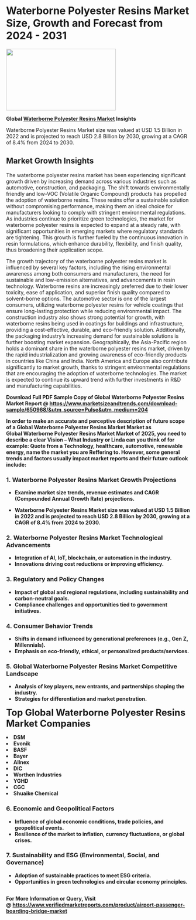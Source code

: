 <H1>Waterborne Polyester Resins Market Size, Growth and Forecast from 2024 - 2031</H1><img class="aligncenter size-medium wp-image-584254" src="https://thirdeyenews.in/wp-content/uploads/2024/09/Global-Market-Research-300x168.jpeg" alt="" width="300" height="168" /><p><strong>Global&nbsp;<a href="https://www.marketsizeandtrends.com/download-sample/650968/&amp;utm_source=Pulse&amp;utm_medium=204">Waterborne Polyester Resins Market</a> Insights</strong></p><p>Waterborne Polyester Resins Market size was valued at USD 1.5 Billion in 2022 and is projected to reach USD 2.8 Billion by 2030, growing at a CAGR of 8.4% from 2024 to 2030.</p><p><h2>Market Growth Insights</h2> <p>The waterborne polyester resins market has been experiencing significant growth driven by increasing demand across various industries such as automotive, construction, and packaging. The shift towards environmentally friendly and low-VOC (Volatile Organic Compound) products has propelled the adoption of waterborne resins. These resins offer a sustainable solution without compromising performance, making them an ideal choice for manufacturers looking to comply with stringent environmental regulations. As industries continue to prioritize green technologies, the market for waterborne polyester resins is expected to expand at a steady rate, with significant opportunities in emerging markets where regulatory standards are tightening. This growth is further fueled by the continuous innovation in resin formulations, which enhance durability, flexibility, and finish quality, thus broadening their application scope.</p> <p><strong></strong></p> <p>The growth trajectory of the waterborne polyester resins market is influenced by several key factors, including the rising environmental awareness among both consumers and manufacturers, the need for sustainable and low-emission alternatives, and advancements in resin technology. Waterborne resins are increasingly preferred due to their lower toxicity, ease of application, and superior finish quality compared to solvent-borne options. The automotive sector is one of the largest consumers, utilizing waterborne polyester resins for vehicle coatings that ensure long-lasting protection while reducing environmental impact. The construction industry also shows strong potential for growth, with waterborne resins being used in coatings for buildings and infrastructure, providing a cost-effective, durable, and eco-friendly solution. Additionally, the packaging industry’s increasing demand for sustainable solutions is further boosting market expansion. Geographically, the Asia-Pacific region holds a dominant share in the waterborne polyester resins market, driven by the rapid industrialization and growing awareness of eco-friendly products in countries like China and India. North America and Europe also contribute significantly to market growth, thanks to stringent environmental regulations that are encouraging the adoption of waterborne technologies. The market is expected to continue its upward trend with further investments in R&D and manufacturing capabilities. <p><strong></p><p><span class=""><strong>Download Full PDF Sample Copy of Global Waterborne Polyester Resins Market Report</strong> @ <a href="https://www.marketsizeandtrends.com/download-sample/650968/&amp;utm_source=Pulse&amp;utm_medium=204" target="_blank">https://www.marketsizeandtrends.com/download-sample/650968/&amp;utm_source=Pulse&amp;utm_medium=204</a></span></p><p>In order to make an accurate and perceptive description of future scope of a Global&nbsp;Waterborne Polyester Resins Market Market as Global&nbsp;Waterborne Polyester Resins Market Market of 2025, you need to describe a clear Vision &ndash; What Industry or Linda can you think of for example: Quote from a Technology, healthcare, automotive, renewable energy, name the market you are Reffering to. However, some general trends and factors usually impact market reports and their future outlook include:</p><h3>1.&nbsp;<strong>Waterborne Polyester Resins Market Growth Projections</strong></h3><ul><li>Examine market size trends, revenue estimates and CAGR (Compounded Annual Growth Rate) projections.</li><li><p>Waterborne Polyester Resins Market size was valued at USD 1.5 Billion in 2022 and is projected to reach USD 2.8 Billion by 2030, growing at a CAGR of 8.4% from 2024 to 2030.</p></li></ul><h3>2.&nbsp;<strong>Waterborne Polyester Resins Market Technological Advancements</strong></h3><ul><li>Integration of AI, IoT, blockchain, or automation in the industry.</li><li>Innovations driving cost reductions or improving efficiency.</li></ul><h3>3.&nbsp;<strong>Regulatory and Policy Changes</strong></h3><ul><li>Impact of global and regional regulations, including sustainability and carbon-neutral goals.</li><li>Compliance challenges and opportunities tied to government initiatives.</li></ul><h3>4.&nbsp;<strong>Consumer Behavior Trends</strong></h3><ul><li>Shifts in demand influenced by generational preferences (e.g., Gen Z, Millennials).</li><li>Emphasis on eco-friendly, ethical, or personalized products/services.</li></ul><h3>5.&nbsp;<strong>Global Waterborne Polyester Resins Market Competitive Landscape</strong></h3><ul><li>Analysis of key players, new entrants, and partnerships shaping the industry.</li><li>Strategies for differentiation and market penetration.</li></ul><p data-pm-slice="1 1 []"><span style="color: inherit; font-family: inherit; font-size: 25px;">Top Global Waterborne Polyester Resins Market Companies</span></p><div class="" data-test-id=""><p><li>DSM</li><li> Evonik</li><li> BASF</li><li> Bayer</li><li> Allnex</li><li> DIC</li><li> Worthen Industries</li><li> YGHD</li><li> CGC</li><li> Shuaike Chemical</li></p></div><h3>6.&nbsp;<strong>Economic and Geopolitical Factors</strong></h3><ul><li>Influence of global economic conditions, trade policies, and geopolitical events.</li><li>Resilience of the market to inflation, currency fluctuations, or global crises.</li></ul><h3>7.&nbsp;<strong>Sustainability and ESG (Environmental, Social, and Governance)</strong></h3><ul><li>Adoption of sustainable practices to meet ESG criteria.</li><li>Opportunities in green technologies and circular economy principles.</li></ul><h2><strong style="font-size: 14px;">For More Information or Query, Visit @&nbsp;</strong><a style="background-color: #ffffff; font-size: 14px;" href="https://www.marketsizeandtrends.com/report/waterborne-polyester-resins-market/" target="_blank">https://www.verifiedmarketreports.com/product/airport-passenger-boarding-bridge-market</a></h2>
